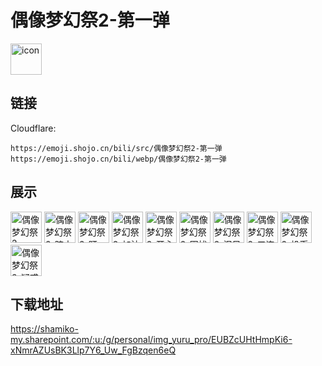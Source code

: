 # 偶像梦幻祭2-第一弹
<img src="https://emoji.shojo.cn/bili/src/偶像梦幻祭2-第一弹/icon.png" width="50" height="50" alt="icon">

## 链接
Cloudflare:
```
https://emoji.shojo.cn/bili/src/偶像梦幻祭2-第一弹
https://emoji.shojo.cn/bili/webp/偶像梦幻祭2-第一弹
```
## 展示
<img src="https://emoji.shojo.cn/bili/src/偶像梦幻祭2-第一弹/偶像梦幻祭2-lo~ve！.png" width="50" height="50" alt="偶像梦幻祭2-lo~ve！">
<img src="https://emoji.shojo.cn/bili/src/偶像梦幻祭2-第一弹/偶像梦幻祭2-暗中观察.png" width="50" height="50" alt="偶像梦幻祭2-暗中观察">
<img src="https://emoji.shojo.cn/bili/src/偶像梦幻祭2-第一弹/偶像梦幻祭2-盯——.png" width="50" height="50" alt="偶像梦幻祭2-盯——">
<img src="https://emoji.shojo.cn/bili/src/偶像梦幻祭2-第一弹/偶像梦幻祭2-加油.png" width="50" height="50" alt="偶像梦幻祭2-加油">
<img src="https://emoji.shojo.cn/bili/src/偶像梦幻祭2-第一弹/偶像梦幻祭2-开心.png" width="50" height="50" alt="偶像梦幻祭2-开心">
<img src="https://emoji.shojo.cn/bili/src/偶像梦幻祭2-第一弹/偶像梦幻祭2-困扰.png" width="50" height="50" alt="偶像梦幻祭2-困扰">
<img src="https://emoji.shojo.cn/bili/src/偶像梦幻祭2-第一弹/偶像梦幻祭2-泪目.png" width="50" height="50" alt="偶像梦幻祭2-泪目">
<img src="https://emoji.shojo.cn/bili/src/偶像梦幻祭2-第一弹/偶像梦幻祭2-三连.png" width="50" height="50" alt="偶像梦幻祭2-三连">
<img src="https://emoji.shojo.cn/bili/src/偶像梦幻祭2-第一弹/偶像梦幻祭2-投币.png" width="50" height="50" alt="偶像梦幻祭2-投币">
<img src="https://emoji.shojo.cn/bili/src/偶像梦幻祭2-第一弹/偶像梦幻祭2-疑惑.png" width="50" height="50" alt="偶像梦幻祭2-疑惑">

## 下载地址

https://shamiko-my.sharepoint.com/:u:/g/personal/img_yuru_pro/EUBZcUHtHmpKi6-xNmrAZUsBK3Llp7Y6_Uw_FgBzqen6eQ